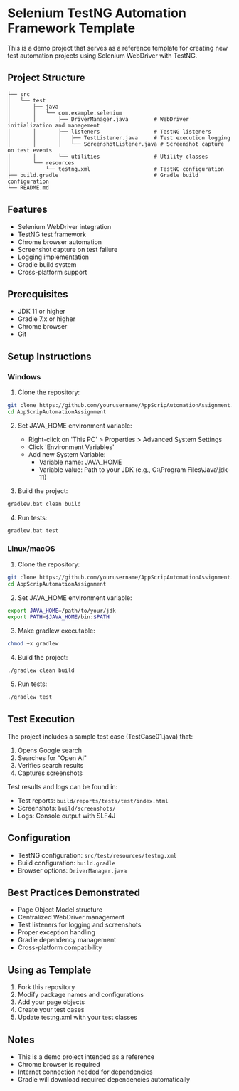 # Selenium TestNG Automation Framework Template

This is a demo project that serves as a reference template for creating new test automation projects using Selenium WebDriver with TestNG.

## Project Structure

```
├── src
│   └── test
│       ├── java
│       │   └── com.example.selenium
│       │       ├── DriverManager.java        # WebDriver initialization and management
│       │       ├── listeners                 # TestNG listeners
│       │       │   ├── TestListener.java     # Test execution logging
│       │       │   └── ScreenshotListener.java # Screenshot capture on test events
│       │       └── utilities                 # Utility classes
│       └── resources
│           └── testng.xml                    # TestNG configuration
├── build.gradle                              # Gradle build configuration
└── README.md
```

## Features

- Selenium WebDriver integration
- TestNG test framework
- Chrome browser automation
- Screenshot capture on test failure
- Logging implementation
- Gradle build system
- Cross-platform support

## Prerequisites

- JDK 11 or higher
- Gradle 7.x or higher
- Chrome browser
- Git

## Setup Instructions

### Windows

1. Clone the repository:
```bash
git clone https://github.com/yourusername/AppScripAutomationAssignment.git
cd AppScripAutomationAssignment
```

2. Set JAVA_HOME environment variable:
   - Right-click on 'This PC' > Properties > Advanced System Settings
   - Click 'Environment Variables'
   - Add new System Variable:
     - Variable name: JAVA_HOME
     - Variable value: Path to your JDK (e.g., C:\Program Files\Java\jdk-11)

3. Build the project:
```bash
gradlew.bat clean build
```

4. Run tests:
```bash
gradlew.bat test
```

### Linux/macOS

1. Clone the repository:
```bash
git clone https://github.com/yourusername/AppScripAutomationAssignment.git
cd AppScripAutomationAssignment
```

2. Set JAVA_HOME environment variable:
```bash
export JAVA_HOME=/path/to/your/jdk
export PATH=$JAVA_HOME/bin:$PATH
```

3. Make gradlew executable:
```bash
chmod +x gradlew
```

4. Build the project:
```bash
./gradlew clean build
```

5. Run tests:
```bash
./gradlew test
```

## Test Execution

The project includes a sample test case (TestCase01.java) that:
1. Opens Google search
2. Searches for "Open AI"
3. Verifies search results
4. Captures screenshots

Test results and logs can be found in:
- Test reports: `build/reports/tests/test/index.html`
- Screenshots: `build/screenshots/`
- Logs: Console output with SLF4J

## Configuration

- TestNG configuration: `src/test/resources/testng.xml`
- Build configuration: `build.gradle`
- Browser options: `DriverManager.java`

## Best Practices Demonstrated

- Page Object Model structure
- Centralized WebDriver management
- Test listeners for logging and screenshots
- Proper exception handling
- Gradle dependency management
- Cross-platform compatibility

## Using as Template

1. Fork this repository
2. Modify package names and configurations
3. Add your page objects
4. Create your test cases
5. Update testng.xml with your test classes

## Notes

- This is a demo project intended as a reference
- Chrome browser is required
- Internet connection needed for dependencies
- Gradle will download required dependencies automatically
